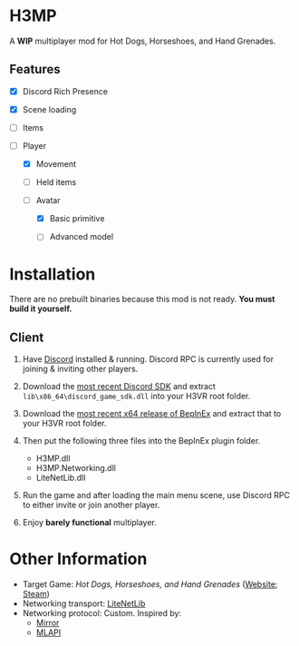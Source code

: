 # H3MP
A **WIP** multiplayer mod for Hot Dogs, Horseshoes, and Hand Grenades.

## Features

- [x] Discord Rich Presence

- [x] Scene loading

- [ ] Items

- [ ] Player

  - [X] Movement
  
  - [ ] Held items

  - [ ] Avatar

    - [X] Basic primitive
    
    - [ ] Advanced model
    
# Installation
There are no prebuilt binaries because this mod is not ready. **You must build it yourself.**

## Client
1. Have [Discord](https://discord.com/download) installed & running. Discord RPC is currently used for joining & inviting other players.

2. Download the [most recent Discord SDK](https://discord.com/developers/docs/game-sdk/sdk-starter-guide#step-1-get-the-thing) and extract `lib\x86_64\discord_game_sdk.dll` into your H3VR root folder.

2. Download the [most recent x64 release of BepInEx](https://github.com/BepInEx/BepInEx/releases/latest) and extract that to your H3VR root folder.

3. Then put the following three files into the BepInEx plugin folder.
   - H3MP.dll
   - H3MP.Networking.dll
   - LiteNetLib.dll

4. Run the game and after loading the main menu scene, use Discord RPC to either invite or join another player.

5. Enjoy **barely functional** multiplayer.

# Other Information
- Target Game: *Hot Dogs, Horseshoes, and Hand Grenades* ([Website](http://h3vr.com/); [Steam](https://store.steampowered.com/app/450540/Hot_Dogs_Horseshoes__Hand_Grenades/))  
- Networking transport: [LiteNetLib](https://github.com/RevenantX/LiteNetLib)  
- Networking protocol: Custom. Inspired by:  
  - [Mirror](https://github.com/vis2k/Mirror)
  - [MLAPI](https://github.com/MidLevel/MLAPI)
